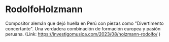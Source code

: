 # RodolfoHolzmann
Compositor alemán que dejó huella en Perú con piezas como "Divertimento concertante". Una verdadera combinación de formación europea y pasión peruana. (Link: https://investigomusica.com/2023/08/holzmann-rodolfo/ )
